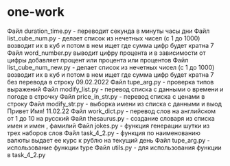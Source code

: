 # one-work
Файл duration_time.py - переводит секунда в минуты часы дни
Файл list_cube_num.py - делает список из нечетных чисел (с 1 до 1000) возводит их в куб и потом в нем ищет где сумма цифр будет кратна 7
Файл word_number.py выводит цифру процента и в зависимости от цифры добавляет процент или процента или процентов
Файл list_cube_num_new.py - делает список из нечетных чисел (с 1 до 1000) возводит их в куб и потом в нем ищет где сумма цифр будет кратна 7 без перевода в строку
09.02.2022
Файл tupe_arg.py - проверка типов выражений
Файл modify_list.py - перевод списка с данными о времени и погоде в строчку
Файл price_in_str.py - перевод списка с ценами в строку
Файл modify_str.py - выборка имени из списка с данными и выод Привет Имя!
11.02.22
Файл work_dict.py - перевод слов на английском от 1 до 10 на русский
Файл thesaurus.py - создание словаря из списка имен и имен , фамилий
Файл jokes.py - функция генерации шутки из трех наборов слов
Файл task_4_2.py - функция по наименованию валюты выдает ее курс к рублю на текущий день
Файл tupe_arg.py - использование функции type
Файл utils.py - для использования функции в task_4_2.py
